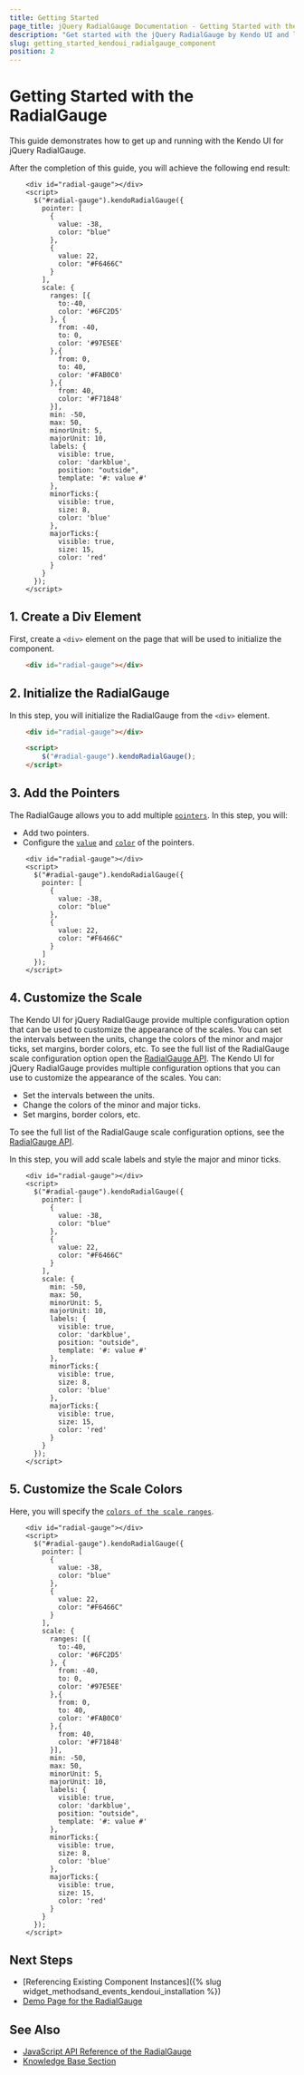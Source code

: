 ```yaml
---
title: Getting Started
page_title: jQuery RadialGauge Documentation - Getting Started with the RadialGauge
description: "Get started with the jQuery RadialGauge by Kendo UI and learn how to create, initialize, and enable the component."
slug: getting_started_kendoui_radialgauge_component
position: 2
---
```


# Getting Started with the RadialGauge 

This guide demonstrates how to get up and running with the Kendo UI for jQuery RadialGauge.

After the completion of this guide, you will achieve the following end result:

```dojo
    <div id="radial-gauge"></div>
    <script>
      $("#radial-gauge").kendoRadialGauge({       
        pointer: [
          {
            value: -38,
            color: "blue"
          },
          {
            value: 22,
            color: "#F6466C"
          }
        ],      
        scale: {   
          ranges: [{
            to:-40,
            color: '#6FC2D5'
          }, {
            from: -40,
            to: 0,
            color: '#97E5EE'
          },{
            from: 0,
            to: 40,
            color: '#FAB0C0'
          },{
            from: 40,
            color: '#F71848'
          }],
          min: -50,
          max: 50,
          minorUnit: 5,
          majorUnit: 10,
          labels: {
            visible: true,
            color: 'darkblue',
            position: "outside",
            template: '#: value #'
          },
          minorTicks:{
            visible: true,
            size: 8, 
            color: 'blue'
          },
          majorTicks:{
            visible: true,
            size: 15, 
            color: 'red'
          }
        }
      });
    </script>
```

## 1. Create a Div Element

First, create a `<div>` element on the page that will be used to initialize the component. 

```html
    <div id="radial-gauge"></div>
```

## 2. Initialize the RadialGauge

In this step, you will initialize the RadialGauge from the `<div>` element.

```html
    <div id="radial-gauge"></div>

    <script>
        $("#radial-gauge").kendoRadialGauge();
    </script>
```

## 3. Add the Pointers

The RadialGauge allows you to add multiple [`pointers`](/api/javascript/dataviz/ui/radialgauge/configuration/pointer). In this step, you will:

* Add two pointers.
* Configure the [`value`](https://docs.telerik.com/kendo-ui/api/javascript/dataviz/ui/radialgauge/configuration/pointer#pointervalue) and [`color`](https://docs.telerik.com/kendo-ui/api/javascript/dataviz/ui/radialgauge/configuration/pointer#pointercolor) of the pointers.


```dojo
    <div id="radial-gauge"></div>
    <script>
      $("#radial-gauge").kendoRadialGauge({
        pointer: [
          {
            value: -38,
            color: "blue"
          },
          {
            value: 22,
            color: "#F6466C"
          }
        ]
      });
    </script>
```

## 4. Customize the Scale

The Kendo UI for jQuery RadialGauge provide multiple configuration option that can be used to customize the appearance of the scales. You can set the intervals between the units, change the colors of the minor and major ticks, set margins, border colors, etc. To see the full list of the RadialGauge scale configuration option open the [RadialGauge API](/api/javascript/dataviz/ui/radialgauge/configuration/scale).
The Kendo UI for jQuery RadialGauge provides multiple configuration options that you can use to customize the appearance of the scales. You can:

 * Set the intervals between the units.
 * Change the colors of the minor and major ticks.
 * Set margins, border colors, etc. 
 
 To see the full list of the RadialGauge scale configuration options, see the [RadialGauge API](/api/javascript/dataviz/ui/radialgauge/configuration/scale).

In this step, you will add scale labels and style the major and minor ticks.

```dojo
    <div id="radial-gauge"></div>
    <script>
      $("#radial-gauge").kendoRadialGauge({       
        pointer: [
          {
            value: -38,
            color: "blue"
          },
          {
            value: 22,
            color: "#F6466C"
          }
        ],      
        scale: {            
          min: -50,
          max: 50,
          minorUnit: 5,
          majorUnit: 10,
          labels: {
            visible: true,
            color: 'darkblue',
            position: "outside",
            template: '#: value #'
          },
          minorTicks:{
            visible: true,
            size: 8, 
            color: 'blue'
          },
          majorTicks:{
            visible: true,
            size: 15, 
            color: 'red'
          }
        }
      });
    </script>
```

## 5. Customize the Scale Colors

Here, you will specify the [`colors of the scale ranges`](/api/javascript/dataviz/ui/radialgauge/configuration/scale.ranges). 

```dojo
    <div id="radial-gauge"></div>
    <script>
      $("#radial-gauge").kendoRadialGauge({       
        pointer: [
          {
            value: -38,
            color: "blue"
          },
          {
            value: 22,
            color: "#F6466C"
          }
        ],      
        scale: {   
          ranges: [{
            to:-40,
            color: '#6FC2D5'
          }, {
            from: -40,
            to: 0,
            color: '#97E5EE'
          },{
            from: 0,
            to: 40,
            color: '#FAB0C0'
          },{
            from: 40,
            color: '#F71848'
          }],
          min: -50,
          max: 50,
          minorUnit: 5,
          majorUnit: 10,
          labels: {
            visible: true,
            color: 'darkblue',
            position: "outside",
            template: '#: value #'
          },
          minorTicks:{
            visible: true,
            size: 8, 
            color: 'blue'
          },
          majorTicks:{
            visible: true,
            size: 15, 
            color: 'red'
          }
        }
      });
    </script>
```

## Next Steps

* [Referencing Existing Component Instances]({% slug widget_methodsand_events_kendoui_installation %})
* [Demo Page for the RadialGauge](https://demos.telerik.com/kendo-ui/radialgauge/index)

## See Also 

* [JavaScript API Reference of the RadialGauge](/api/javascript/dataviz/ui/radialgauge)
* [Knowledge Base Section](/knowledge-base)

<script>
  window.onload = function() {
    document.getElementsByClassName("btn-run")[0].click();
  }
</script>
